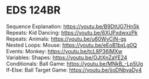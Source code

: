 # EDS 124BR

Sequence Explanation: https://youtu.be/B9DtUG7Hn5k <br>
Repeats: Kid Dancing: https://youtu.be/6XUPxdwxzPk <br>
Repeats: Animals: https://youtu.be/u60WvCiN-gs <br>
Nested Loops: Mouse: https://youtu.be/eEoB1bxLg0Q <br>
Events: Monkey: https://youtu.be/tcL8P36lMXw <br>
Variables: Shapes: https://youtu.be/OJtXnZaYE24 <br>
Conditionals: Ball Game: https://youtu.be/MNkB_-Lp5Ug <br>
If-Else: Ball Target Game: https://youtu.be/jjoDNbyaDy4
